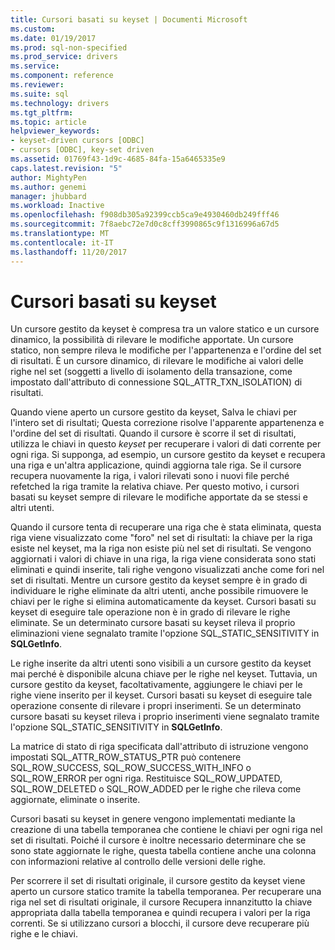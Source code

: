 ```yaml
---
title: Cursori basati su keyset | Documenti Microsoft
ms.custom: 
ms.date: 01/19/2017
ms.prod: sql-non-specified
ms.prod_service: drivers
ms.service: 
ms.component: reference
ms.reviewer: 
ms.suite: sql
ms.technology: drivers
ms.tgt_pltfrm: 
ms.topic: article
helpviewer_keywords:
- keyset-driven cursors [ODBC]
- cursors [ODBC], key-set driven
ms.assetid: 01769f43-1d9c-4685-84fa-15a6465335e9
caps.latest.revision: "5"
author: MightyPen
ms.author: genemi
manager: jhubbard
ms.workload: Inactive
ms.openlocfilehash: f908db305a92399ccb5ca9e4930460db249fff46
ms.sourcegitcommit: 7f8aebc72e7d0c8cff3990865c9f1316996a67d5
ms.translationtype: MT
ms.contentlocale: it-IT
ms.lasthandoff: 11/20/2017
---
```

# <a name="keyset-driven-cursors"></a>Cursori basati su keyset
Un cursore gestito da keyset è compresa tra un valore statico e un cursore dinamico, la possibilità di rilevare le modifiche apportate. Un cursore statico, non sempre rileva le modifiche per l'appartenenza e l'ordine del set di risultati. È un cursore dinamico, di rilevare le modifiche ai valori delle righe nel set (soggetti a livello di isolamento della transazione, come impostato dall'attributo di connessione SQL_ATTR_TXN_ISOLATION) di risultati.  
  
 Quando viene aperto un cursore gestito da keyset, Salva le chiavi per l'intero set di risultati; Questa correzione risolve l'apparente appartenenza e l'ordine del set di risultati. Quando il cursore è scorre il set di risultati, utilizza le chiavi in questo *keyset* per recuperare i valori di dati corrente per ogni riga. Si supponga, ad esempio, un cursore gestito da keyset e recupera una riga e un'altra applicazione, quindi aggiorna tale riga. Se il cursore recupera nuovamente la riga, i valori rilevati sono i nuovi file perché refetched la riga tramite la relativa chiave. Per questo motivo, i cursori basati su keyset sempre di rilevare le modifiche apportate da se stessi e altri utenti.  
  
 Quando il cursore tenta di recuperare una riga che è stata eliminata, questa riga viene visualizzato come "foro" nel set di risultati: la chiave per la riga esiste nel keyset, ma la riga non esiste più nel set di risultati. Se vengono aggiornati i valori di chiave in una riga, la riga viene considerata sono stati eliminati e quindi inserite, tali righe vengono visualizzati anche come fori nel set di risultati. Mentre un cursore gestito da keyset sempre è in grado di individuare le righe eliminate da altri utenti, anche possibile rimuovere le chiavi per le righe si elimina automaticamente da keyset. Cursori basati su keyset di eseguire tale operazione non è in grado di rilevare le righe eliminate. Se un determinato cursore basati su keyset rileva il proprio eliminazioni viene segnalato tramite l'opzione SQL_STATIC_SENSITIVITY in **SQLGetInfo**.  
  
 Le righe inserite da altri utenti sono visibili a un cursore gestito da keyset mai perché è disponibile alcuna chiave per le righe nel keyset. Tuttavia, un cursore gestito da keyset, facoltativamente, aggiungere le chiavi per le righe viene inserito per il keyset. Cursori basati su keyset di eseguire tale operazione consente di rilevare i propri inserimenti. Se un determinato cursore basati su keyset rileva i proprio inserimenti viene segnalato tramite l'opzione SQL_STATIC_SENSITIVITY in **SQLGetInfo**.  
  
 La matrice di stato di riga specificata dall'attributo di istruzione vengono impostati SQL_ATTR_ROW_STATUS_PTR può contenere SQL_ROW_SUCCESS, SQL_ROW_SUCCESS_WITH_INFO o SQL_ROW_ERROR per ogni riga. Restituisce SQL_ROW_UPDATED, SQL_ROW_DELETED o SQL_ROW_ADDED per le righe che rileva come aggiornate, eliminate o inserite.  
  
 Cursori basati su keyset in genere vengono implementati mediante la creazione di una tabella temporanea che contiene le chiavi per ogni riga nel set di risultati. Poiché il cursore è inoltre necessario determinare che se sono state aggiornate le righe, questa tabella contiene anche una colonna con informazioni relative al controllo delle versioni delle righe.  
  
 Per scorrere il set di risultati originale, il cursore gestito da keyset viene aperto un cursore statico tramite la tabella temporanea. Per recuperare una riga nel set di risultati originale, il cursore Recupera innanzitutto la chiave appropriata dalla tabella temporanea e quindi recupera i valori per la riga correnti. Se si utilizzano cursori a blocchi, il cursore deve recuperare più righe e le chiavi.
